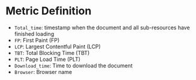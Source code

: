 # Metric Definition
- `Total_time`:  timestamp when the document and all sub-resources have finished loading
- `FP`: First Paint (FP)
- `LCP`: Largest Contentful Paint (LCP) 
- `TBT`: Total Blocking Time (TBT) 
- `PLT`: Page Load Time (PLT)
- `Download_time`: Time to download the document
- `Browser`: Browser name

